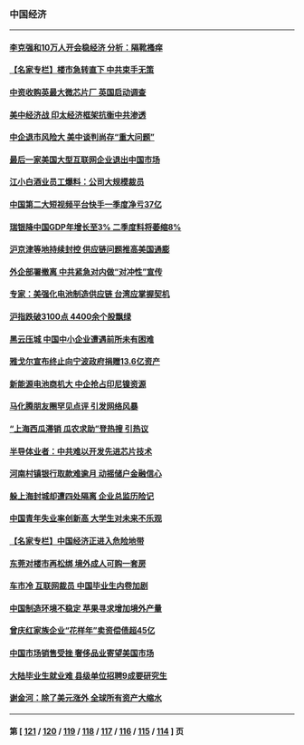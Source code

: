 ### 中国经济
---
#### [李克强和10万人开会稳经济 分析：隔靴搔痒](../../pages/ncid283/n13744468.md) 
#### [【名家专栏】楼市急转直下 中共束手无策](../../pages/ncid283/n13745026.md) 
#### [中资收购英最大微芯片厂 英国启动调查](../../pages/ncid283/n13745209.md) 
#### [美中经济战 印太经济框架抗衡中共渗透](../../pages/ncid283/n13744604.md) 
#### [中企退市风险大 美中谈判尚存“重大问题”](../../pages/ncid283/n13744554.md) 
#### [最后一家美国大型互联网企业退出中国市场](../../pages/ncid283/n13744579.md) 
#### [江小白酒业员工爆料：公司大规模裁员](../../pages/ncid283/n13744477.md) 
#### [中国第二大短视频平台快手一季度净亏37亿](../../pages/ncid283/n13744491.md) 
#### [瑞银降中国GDP年增长至3% 二季度料将萎缩8%](../../pages/ncid283/n13744327.md) 
#### [沪京津等地持续封控 供应链问题推高美国通膨](../../pages/ncid283/n13744422.md) 
#### [外企部署撤离 中共紧急对内做“对冲性”宣传](../../pages/ncid283/n13743948.md) 
#### [专家：美强化电池制造供应链 台湾应掌握契机](../../pages/ncid283/n13744208.md) 
#### [沪指跌破3100点 4400余个股飘绿](../../pages/ncid283/n13744229.md) 
#### [黑云压城 中国中小企业遭遇前所未有困难](../../pages/ncid283/n13744053.md) 
#### [雅戈尔宣布终止向宁波政府捐赠13.6亿资产](../../pages/ncid283/n13744156.md) 
#### [新能源电池商机大 中企抢占印尼镍资源](../../pages/ncid283/n13744063.md) 
#### [马化腾朋友圈罕见点评 引发网络风暴](../../pages/ncid283/n13743558.md) 
#### [“上海西瓜滞销 瓜农求助”登热搜 引热议](../../pages/ncid283/n13743639.md) 
#### [半导体业者：中共难以开发先进芯片技术](../../pages/ncid283/n13743079.md) 
#### [河南村镇银行取款难逾月 动摇储户金融信心](../../pages/ncid283/n13743006.md) 
#### [躲上海封城却遭四处隔离 企业总监历险记](../../pages/ncid283/n13742979.md) 
#### [中国青年失业率创新高 大学生对未来不乐观](../../pages/ncid283/n13742969.md) 
#### [【名家专栏】中国经济正进入危险地带](../../pages/ncid283/n13742856.md) 
#### [东莞对楼市再松绑 境外成人可购一套房](../../pages/ncid283/n13742732.md) 
#### [车市冷 互联网裁员 中国毕业生内卷加剧](../../pages/ncid283/n13742607.md) 
#### [中国制造环境不稳定 苹果寻求增加境外产量](../../pages/ncid283/n13742351.md) 
#### [曾庆红家族企业“花样年”卖资偿债超45亿](../../pages/ncid283/n13742358.md) 
#### [中国市场销售受挫 奢侈品业寄望美国市场](../../pages/ncid283/n13742248.md) 
#### [大陆毕业生就业难 县级单位招聘9成要研究生](../../pages/ncid283/n13742186.md) 
#### [谢金河：除了美元涨外 全球所有资产大缩水](../../pages/ncid283/n13742038.md) 

---
#### 第 [ [121](./121.md) / [120](./120.md) / [119](./119.md) / [118](./118.md) / [117](./117.md) / [116](./116.md) / [115](./115.md) / [114](./114.md) ] 页
